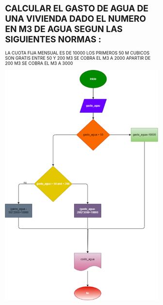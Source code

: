 # CALCULAR EL GASTO DE AGUA DE UNA VIVIENDA DADO EL NUMERO EN M3 DE AGUA SEGUN LAS SIGUIENTES NORMAS :
LA CUOTA FIJA MENSUAL ES DE 10000
LOS PRIMEROS 50 M CUBICOS SON GRATIS
ENTRE 50 Y 200 M3 SE COBRA EL M3 A 2000
APARTIR DE  200 M3 SE COBRA EL M3 A 3000


![diagrama de flujo](diagrama.png)